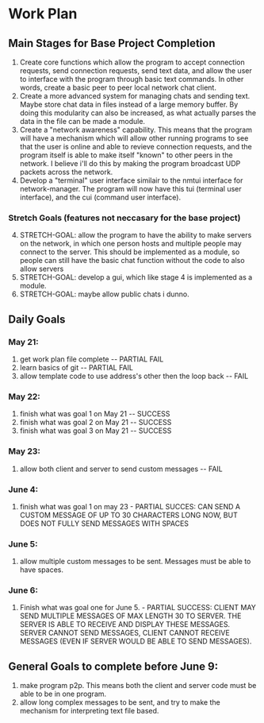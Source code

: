# Work Plan

## Main Stages for Base Project Completion
1. Create core functions which allow the program to accept connection requests, send connection requests, send text data,
and allow the user to interface with the program through basic text commands. In other words, create a basic peer to peer
local network chat client.
2. Create a more advanced system for managing chats and sending text. Maybe store chat data in files instead of a large memory
buffer. By doing this modularity can also be increased, as what actually parses the data in the file can be made a module. 
2. Create a "network awareness" capability. This means that the program will have a mechanism which will
allow other running programs to see that the user is online and able to revieve connection requests, 
and the program itself is able to make itself "known" to other peers in the network. I believe i'll do this by making the program broadcast UDP packets across the network.
3. Develop a "terminal" user interface similair to the nmtui interface for network-manager. The program will now have this tui (terminal user interface), and the cui (command user interface).
### Stretch Goals (features not neccasary for the base project)
4. STRETCH-GOAL: allow the program to have the ability to make servers on the network, in which one person hosts and multiple people may connect to the server. This should be implemented as a module, so people can still have the basic chat function without the code to also allow servers
5. STRETCH-GOAL: develop a gui, which like stage 4 is implemented as a module.
6. STRETCH-GOAL: maybe allow public chats i dunno.

## Daily Goals
### May 21: 
1. get work plan file complete -- PARTIAL FAIL
2. learn basics of git -- PARTIAL FAIL
3. allow template code to use address's other then the loop back -- FAIL
### May 22:
1. finish what was goal 1 on May 21 -- SUCCESS
2. finish what was goal 2 on May 21 -- SUCCESS
3. finish what was goal 3 on May 21 -- SUCCESS
### May 23:
1. allow both client and server to send custom messages -- FAIL
### June 4:
1. finish what was goal 1 on may 23 - PARTIAL SUCCES: CAN SEND A CUSTOM MESSAGE OF UP TO 30 CHARACTERS LONG NOW, BUT DOES NOT FULLY SEND MESSAGES WITH SPACES
### June 5:
1. allow multiple custom messages to be sent. Messages must be able to have spaces.
### June 6:
1. Finish what was goal one for June 5. - PARTIAL SUCCESS: CLIENT MAY SEND MULTIPLE MESSAGES OF MAX LENGTH 30 TO SERVER. THE SERVER IS ABLE TO RECEIVE AND DISPLAY THESE MESSAGES. SERVER CANNOT SEND MESSAGES, CLIENT CANNOT RECEIVE MESSAGES (EVEN IF SERVER WOULD BE ABLE TO SEND MESSAGES).
## General Goals to complete before June 9:
1. make program p2p. This means both the client and server code must be able to be in one program.
2. allow long complex messages to be sent, and try to make the mechanism for interpreting text file based.

